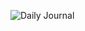 
![Daily Journal](https://github.com/ramazanima/daily_journal/assets/112561860/34f63e52-1131-4663-bb05-1def2a52b463)
